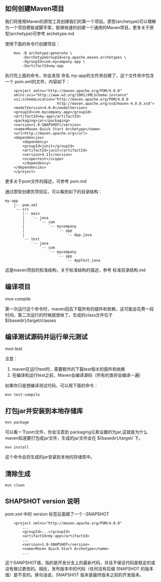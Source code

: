 ## 如何创建Maven项目

我们将使用Maven的原型工具创建我们的第一个项目。原型(archetype)可以理解为一个项目模板或脚手架，能够快速的创建一个通用的Maven项目。更多关于原型(archetype)可参考 archetype.md

使用下面的命令行创建项目：

        mvn -B archetype:generate \
            -DarchetypeGroupId=org.apache.maven.archetypes \
            -DgroupId=com.mycompany.app \
            -DartifactId=my-app

执行完上面的命令，你会发现 命名 my-app的文件夹创建了，这个文件夹中包含一个 pom.xml的文件，内容如下：

        <project xmlns="http://maven.apache.org/POM/4.0.0"
        xmlns:xsi="http://www.w3.org/2001/XMLSchema-instance"
        xsi:schemaLocation="http://maven.apache.org/POM/4.0.0
                            http://maven.apache.org/xsd/maven-4.0.0.xsd">
        <modelVersion>4.0.0</modelVersion>
        <groupId>com.mycompany.app</groupId>
        <artifactId>my-app</artifactId>
        <packaging>jar</packaging>
        <version>1.0-SNAPSHOT</version>
        <name>Maven Quick Start Archetype</name>
        <url>http://maven.apache.org</url>
        <dependencies>
            <dependency>
            <groupId>junit</groupId>
            <artifactId>junit</artifactId>
            <version>4.11</version>
            <scope>test</scope>
            </dependency>
        </dependencies>
        </project>

更多关于pom文件的描述，可参考 pom.md

通过原型创建完项目后，可以看到如下的目录结构：

    my-app
        |-- pom.xml
        `-- src
            |-- main
            |   `-- java
            |       `-- com
            |           `-- mycompany
            |               `-- app
            |                   `-- App.java
            `-- test
                `-- java
                    `-- com
                        `-- mycompany
                            `-- app
                                `-- AppTest.java

这是maven项目的标准结构，关于标准结构的描述，参考 标准目录结构.md

## 编译项目
mvn compile

第一次运行这个命令时，maven回去下载所有的插件和依赖，这可能会花费一段时间。第二次运行的时候就很快了。生成的class文件位于 ${basedir}/target/classes

## 编译测试源码并运行单元测试

mvn test

注意：
1. maven在运行test时，需要额外的下载test相关的插件和依赖
2. 在编译和运行test之前，Maven会编译源码（所有的类将会编译一遍)

如果你只是想编译测试代码，可以用下面的命令：

    mvn test-compile

## 打包jar并安装到本地存储库

    mvn package

可以看一下pom文件，你会注意到 packaging元素设置的为jar,这就是为什么maven知道要打包成jar文件，生成的jar文件会在 ${basedir}/target/ 下。

    mvn install

这个命令会将生成的jar安装到本地的存储库中。

## 清除生成

    mvn clean


## SHAPSHOT version 说明

pom.xml 中的 version 标签后面跟了一个 -SNAPSHOT 

        <project xmlns="http://maven.apache.org/POM/4.0.0"
            ...
            <groupId>...</groupId>
            <artifactId>my-app</artifactId>
            ...
            <version>1.0-SNAPSHOT</version>
            <name>Maven Quick Start Archetype</name>
            ...

这个SANPSHOT值，指的是开发分支上的最新代码，并且不保证代码是稳定的或没有做过更改的。相反，发布版本中的代码（任何没有后缀 SNAPSHOT 的版本值）是不变的。换句话说，SNAPSHOT 版本是最终版本之前的开发版本。

